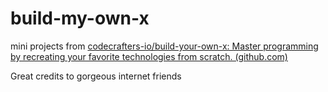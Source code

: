 # build-my-own-x

mini projects from [codecrafters-io/build-your-own-x: Master programming by recreating your favorite technologies from scratch. (github.com)](https://github.com/codecrafters-io/build-your-own-x)

Great credits to gorgeous internet friends


